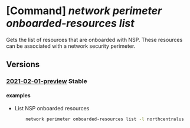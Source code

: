 # [Command] _network perimeter onboarded-resources list_

Gets the list of resources that are onboarded with NSP. These resources can be associated with a network security perimeter.

## Versions

### [2021-02-01-preview](/Resources/mgmt-plane/L3N1YnNjcmlwdGlvbnMve30vcHJvdmlkZXJzL21pY3Jvc29mdC5uZXR3b3JrL2xvY2F0aW9ucy97fS9wZXJpbWV0ZXJhc3NvY2lhYmxlcmVzb3VyY2V0eXBlcw==/2021-02-01-preview.xml) **Stable**

<!-- mgmt-plane /subscriptions/{}/providers/microsoft.network/locations/{}/perimeterassociableresourcetypes 2021-02-01-preview -->

#### examples

- List NSP onboarded resources
    ```bash
        network perimeter onboarded-resources list -l northcentralus
    ```
